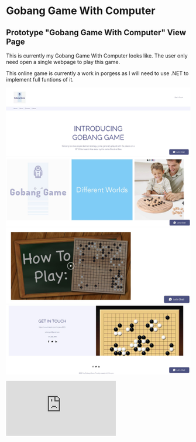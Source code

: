 # Gobang Game With Computer


## Prototype "Gobang Game With Computer" View Page
<p> This is currently my Gobang Game With Computer looks like. The user only need open a single webpage to play this game. </p> 
  <p> This online game is currently a work in porgess as I will need to use .NET to implement full funtions of it.</p>
  
![screenshot images](https://github.com/yanxu2021/Gobang-Game-With-Computer/blob/main/Prototype/Page1.JPG)
![screenshot images](https://github.com/yanxu2021/Gobang-Game-With-Computer/blob/main/Prototype/Page2.JPG)
![screenshot images](https://github.com/yanxu2021/Gobang-Game-With-Computer/blob/main/Prototype/Page3.JPG)
![screenshot images](https://github.com/yanxu2021/Gobang-Game-With-Computer/blob/main/Prototype/Page4.JPG)

![Link to HTML](https://github.com/yanxu2021/Gobang-Game-With-Computer/blob/main/Prototype/GobangGame%20Index.html)
